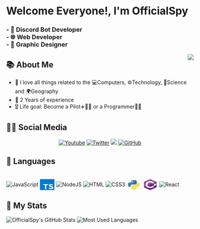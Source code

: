 # Welcome Everyone!, I'm OfficialSpy
<h3>- 🤖 Discord Bot Developer<br>- 🌐 Web Developer<br>- 🎨 Graphic Designer </br></h3>
<p><a target="_blank"><img src="https://media.tenor.com/images/03726cf974172491d5a348d0ac25125b/tenor.gif" style="max-width:100%;" height="160px" align="right"> </a></p>
<h2> 📚 About Me </h2>
<ul>
  <li> 🤟 I love all things related to the 💻Computers, ⚙Technology, 🧪Science and 🌍Geography</li>
  <li> 💾 2 Years of experience</li>
  <li> 🎖 Life goal: Become a Pilot✈️👨‍✈️ or a Programmer👨‍💻</li>
</ul>

<h2> 👩‍💻 Social Media </h2>
<p align="center">
  <a href="https://www.youtube.com/channel/UCw7CX2BSKzhZVGbQqBRzTtg" rel="nofollow"><img alt="Youtube" title="Youtube" src="https://camo.githubusercontent.com/598c78f4e374db546402736ffdfdd9b7607500135657107d43e38199e8fa3a37/68747470733a2f2f696d672e736869656c64732e696f2f62616467652f2d596f75547562652d7265643f7374796c653d666f722d7468652d6261646765266c6f676f3d796f7574756265266c6f676f436f6c6f723d7768697465" data-canonical-src="https://img.shields.io/badge/-YouTube-red?style=for-the-badge&amp;logo=youtube&amp;logoColor=white" style="max-width:100%;"></a>
  <a href="https://twitter.com/OfficialSpy2" rel="nofollow"><img alt="Twitter" title="Twitter" src="https://camo.githubusercontent.com/8782839e5cf8005144a4c221dc8ba4c5b6ed80dce13b270d31470cd2a170ebb3/68747470733a2f2f696d672e736869656c64732e696f2f62616467652f2d547769747465722d3144413146323f7374796c653d666f722d7468652d6261646765266c6f676f3d74776974746572266c6f676f436f6c6f723d7768697465" data-canonical-src="https://img.shields.io/badge/-Twitter-1DA1F2?style=for-the-badge&amp;logo=twitter&amp;logoColor=white" style="max-width:100%;"></a>
  <a href="https://dsc.gg/spy-dev" alt="Spy Dev Discord Sever" rel="nofollow">
    <img src="https://camo.githubusercontent.com/d58310ea1fd1cae2e03b2d3d1cab03e7105fa43c83de6f577048c929cf97d3ea/68747470733a2f2f696d672e736869656c64732e696f2f62616467652f2d446973636f72642d3538363546323f7374796c653d666f722d7468652d6261646765266c6f676f436f6c6f723d7768697465266c6f676f3d646973636f7264" data-canonical-src="https://img.shields.io/badge/-Discord-5865F2?style=for-the-badge&amp;logoColor=white&amp;logo=discord" style="max-width:100%;"></a>
  <a href="https://github.com/OfficialSpy"><img src="https://camo.githubusercontent.com/8bfbdd7d64ac7d14fe465cda9b1d5bb1ea174cc2d2ad19d3187adff2e3b5da13/68747470733a2f2f696d672e736869656c64732e696f2f62616467652f4769746875622d3130303030303f7374796c653d666f722d7468652d6261646765266c6f676f3d676974687562266c6f676f436f6c6f723d7768697465" alt="GitHub" data-canonical-src="https://img.shields.io/badge/Github-100000?style=for-the-badge&amp;logo=github&amp;logoColor=white" style="max-width:100%;"></a>
</p>

<h2> 👾 Languages </h2>

<div style="display: inline_block"><br>
  <img align="center" alt="JavaScript" height="30" width="40" src="https://cdn.jsdelivr.net/gh/devicons/devicon/icons/javascript/javascript-original.svg">
  <img align="center" alt="TypeScript" height="30" width="40" src="https://github.com/devicons/devicon/blob/v2.14.0/icons/typescript/typescript-original.svg">
  <img align="center" alt="NodeJS" height="30" width="40" src="https://cdn.jsdelivr.net/gh/devicons/devicon/icons/nodejs/nodejs-original.svg">
  <img align="center" alt="HTML" height="30" width="40" src="https://cdn.jsdelivr.net/gh/devicons/devicon/icons/html5/html5-original.svg">
  <img align="center" alt="CSS3" height="30" width="40" src="https://cdn.jsdelivr.net/gh/devicons/devicon/icons/css3/css3-original.svg">
  <img align="center" alt="Python" height="30" width="40" src="https://github.com/devicons/devicon/blob/v2.14.0/icons/python/python-original.svg">
  <img align="center" alt="CSharp" height="30" width="40" src="https://github.com/devicons/devicon/blob/v2.14.0/icons/csharp/csharp-original.svg">
  <img align="center" alt="React" height="30" width="40" src="https://cdn.jsdelivr.net/gh/devicons/devicon/icons/react/react-original.svg">
 </div>

<h2> 🌟 My Stats </h2>

![OfficialSpy's GitHub Stats](https://github-readme-stats.vercel.app/api?username=OfficialSpy&show_icons=true&theme=dark)
![Most Used Languages](https://github-readme-stats.vercel.app/api/top-langs/?username=OfficialSpy&layout=compact&theme=dark)


